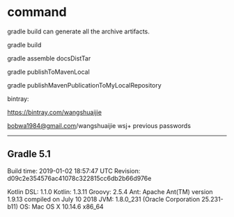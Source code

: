 
# command
gradle build can generate all the archive artifacts.

gradle build

gradle assemble docsDistTar

gradle publishToMavenLocal

gradle publishMavenPublicationToMyLocalRepository


bintray:

https://bintray.com/wangshuaijie

bobwa1984@gmail.com/wangshuaijie
wsj+ previous passwords

------------------------------------------------------------
Gradle 5.1
------------------------------------------------------------

Build time:   2019-01-02 18:57:47 UTC
Revision:     d09c2e354576ac41078c322815cc6db2b66d976e

Kotlin DSL:   1.1.0
Kotlin:       1.3.11
Groovy:       2.5.4
Ant:          Apache Ant(TM) version 1.9.13 compiled on July 10 2018
JVM:          1.8.0_231 (Oracle Corporation 25.231-b11)
OS:           Mac OS X 10.14.6 x86_64

